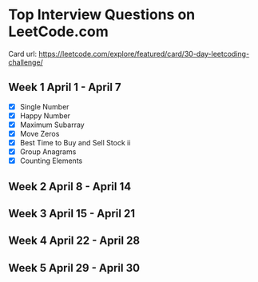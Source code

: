 # Top Interview Questions on LeetCode.com

Card url: https://leetcode.com/explore/featured/card/30-day-leetcoding-challenge/

## Week 1 April 1 - April 7
- [x] Single Number
- [x] Happy Number
- [x] Maximum Subarray
- [x] Move Zeros
- [x] Best Time to Buy and Sell Stock ii
- [x] Group Anagrams
- [x] Counting Elements

## Week 2 April 8 - April 14

## Week 3 April 15 - April 21

## Week 4 April 22 - April 28

## Week 5 April 29 - April 30
